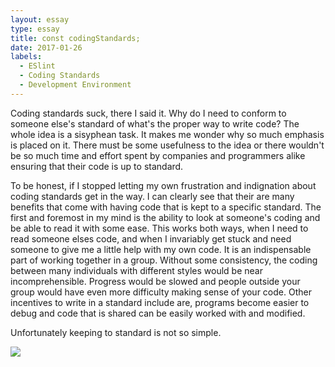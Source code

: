 ```yaml
---
layout: essay
type: essay
title: const codingStandards;
date: 2017-01-26
labels:
  - ESlint
  - Coding Standards
  - Development Environment
---
```


 
Coding standards suck, there I said it. Why do I need to conform to someone else's standard of what's the proper way to write code?
The whole idea is a sisyphean task. It makes me wonder why so much emphasis is placed on it. There must be some usefulness to the
idea or there wouldn't be so much time and effort spent by companies and programmers alike ensuring that their code is up to 
standard. 

To be honest, if I stopped letting my own frustration and indignation about coding standards get in the way. I can clearly see that
their are many benefits that come with having code that is kept to a specific standard. The first and foremost in my mind is the 
ability to look at someone's coding and be able to read it with some ease. This works both ways, when I need to read someone elses
code, and when I invariably get stuck and need someone to give me a little help with my own code. It is an indispensable part of
working together in a group. Without some consistency, the coding between many individuals with different styles would be near 
incomprehensible. Progress would be slowed and people outside your group would have even more difficulty making sense of your code.
Other incentives to write in a standard include are, programs become easier to debug and code that is shared can be easily worked 
with and modified. 

Unfortunately keeping to standard is not so simple. 

<div class="ui small rounded images">
  <img class="ui image" src="../images/">
</div>

